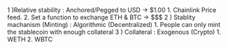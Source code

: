 1 )Relative stability : Anchored/Pegged to USD -> $1.00
    1. Chainlink Price feed.
    2. Set a function to exchange ETH & BTC -> $$$
2 ) Stablity machanism (Minting) : Algorithmic (Decentralized) 1. People can only mint the stablecoin with enough collateral
3 ) Collateral : Exogenous (Crypto) 1. WETH 2. WBTC
